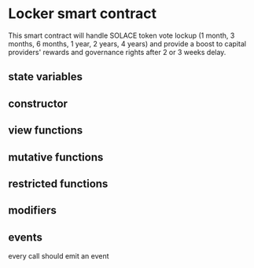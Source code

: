 # Locker smart contract
This smart contract will handle SOLACE token vote lockup (1 month, 3 months, 6 months, 1 year, 2 years, 4 years) and provide a boost to capital providers' rewards and governance rights after 2 or 3 weeks delay.

## state variables

## constructor

## view functions

## mutative functions

## restricted functions

## modifiers

## events
every call should emit an event